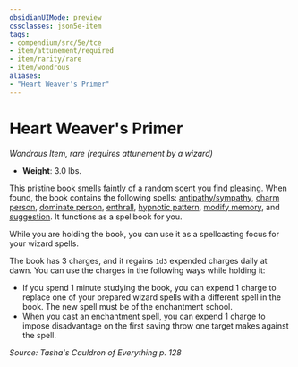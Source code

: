 ```yaml
---
obsidianUIMode: preview
cssclasses: json5e-item
tags:
- compendium/src/5e/tce
- item/attunement/required
- item/rarity/rare
- item/wondrous
aliases: 
- "Heart Weaver's Primer"
---
```

# Heart Weaver's Primer
*Wondrous Item, rare (requires attunement by a wizard)*  

- **Weight**: 3.0 lbs.

This pristine book smells faintly of a random scent you find pleasing. When found, the book contains the following spells: [antipathy/sympathy](5E2014官方资源/spells/antipathy-sympathy.md), [charm person](5E2014官方资源/spells/charm-person.md), [dominate person](5E2014官方资源/spells/dominate-person.md), [enthrall](5E2014官方资源/spells/enthrall.md), [hypnotic pattern](5E2014官方资源/spells/hypnotic-pattern.md), [modify memory](5E2014官方资源/spells/modify-memory.md), and [suggestion](5E2014官方资源/spells/suggestion.md). It functions as a spellbook for you.

While you are holding the book, you can use it as a spellcasting focus for your wizard spells.

The book has 3 charges, and it regains `1d3` expended charges daily at dawn. You can use the charges in the following ways while holding it:

- If you spend 1 minute studying the book, you can expend 1 charge to replace one of your prepared wizard spells with a different spell in the book. The new spell must be of the enchantment school.  
- When you cast an enchantment spell, you can expend 1 charge to impose disadvantage on the first saving throw one target makes against the spell.  

*Source: Tasha's Cauldron of Everything p. 128*
